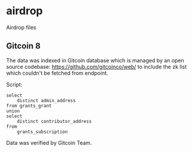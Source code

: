 # airdrop
Airdrop files

## Gitcoin 8 

The data was indexed in Gitcoin database which is managed by an open source codebase: https://github.com/gitcoinco/web/ to include the zk list which couldn't be fetched from endpoint. 

Script: 

```
select 
    distinct admin_address
from grants_grant
union
select 
    distinct contributor_address
from 
    grants_subscription
```

Data was verified by Gitcoin Team. 

